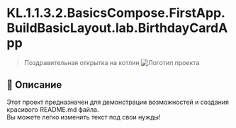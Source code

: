 # KL.1.1.3.2.BasicsCompose.FirstApp.BuildBasicLayout.lab.BirthdayCardApp
>Поздравительная открытка на котлин
![Логотип проекта](https://developer.android.com/static/codelabs/basic-android-kotlin-compose-add-images/img/b681900fe13e5598_1440.png )
## 📌 Описание
Этот проект предназначен для демонстрации возможностей и создания красивого README.md файла.  
Вы можете легко изменить текст под свои нужды!
